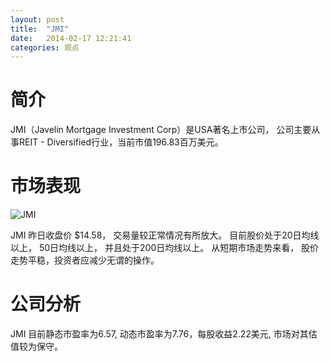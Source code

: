 ```yaml
---
layout: post
title:  "JMI"
date:   2014-02-17 12:21:41
categories: 观点
---
```


# 简介
JMI（Javelin Mortgage Investment Corp）是USA著名上市公司，
公司主要从事REIT - Diversified行业，当前市值196.83百万美元。

# 市场表现

![JMI](http://finviz.com/chart.ashx?t=JMI&ty=c&ta=1&p=d&s=l)

JMI 昨日收盘价 $14.58，
交易量较正常情况有所放大。
目前股价处于20日均线以上，
50日均线以上，
并且处于200日均线以上。
从短期市场走势来看，
股价走势平稳，投资者应减少无谓的操作。

# 公司分析
JMI 目前静态市盈率为6.57, 动态市盈率为7.76，每股收益2.22美元,
市场对其估值较为保守。
